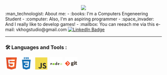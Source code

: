 <div id="header" align="center">
  <img src="https://media.giphy.com/media/5eLDrEaRGHegx2FeF2/giphy.gif"/>
</div>
:man_technologist: About me:
- :books: I'm a Computers Engeneering Student
- :computer: Also, I'm an aspiring programmer
- :space_invader: And I really like to develop games!
- :mailbox: You can reeach me via this e-mail: vkhogstudio@gmail.com

<a href="https://www.linkedin.com/in/lucas-gentil-menegatti/">
  <img src="https://img.shields.io/badge/LinkedIn-blue?style=for-the-badge&logo=linkedin&logoColor=white" alt="LinkedIn Badge"/>
</a>

---

### :hammer_and_wrench: Languages and Tools :
<div>
  <img src="https://github.com/devicons/devicon/blob/master/icons/html5/html5-original.svg" title="HTML5" alt="HTML" width="40" height="40"/>&nbsp;
  <img src="https://github.com/devicons/devicon/blob/master/icons/css3/css3-plain-wordmark.svg"  title="CSS3" alt="CSS" width="40" height="40"/>&nbsp;
  <img src="https://github.com/devicons/devicon/blob/master/icons/javascript/javascript-original.svg" title="JavaScript" alt="JavaScript" width="40" height="40"/>&nbsp;
  <img src="https://github.com/devicons/devicon/blob/master/icons/nodejs/nodejs-original-wordmark.svg" title="NodeJS" alt="NodeJS" width="40" height="40"/>&nbsp;
  <img src="https://github.com/devicons/devicon/blob/master/icons/git/git-original-wordmark.svg" title="Git" **alt="Git" width="40" height="40"/>
</div>
<div id="badges" align="center">
<br><br>
<img src="https://komarev.com/ghpvc/?username=LucasMenegatti&style=flat-square&color=blue" alt=""/>
